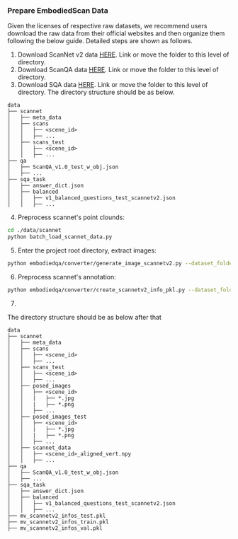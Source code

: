 ### Prepare EmbodiedScan Data

Given the licenses of respective raw datasets, we recommend users download the raw data from their official websites and then organize them following the below guide.
Detailed steps are shown as follows.

1. Download ScanNet v2 data [HERE](https://github.com/ScanNet/ScanNet). Link or move the folder to this level of directory.
2. Download ScanQA data [HERE](https://github.com/ATR-DBI/ScanQA). Link or move the folder to this level of directory.
3. Download SQA data [HERE](https://github.com/SilongYong/SQA3D). Link or move the folder to this level of directory.
The directory structure should be as below.
```
data
├── scannet
│   ├── meta_data
│   ├── scans
│   │   ├── <scene_id>
│   │   ├── ...
│   ├── scans_test
│   │   ├── <scene_id>
│   │   ├── ...
├── qa
│   ├── ScanQA_v1.0_test_w_obj.json
│   ├── ...
├── sqa_task
│   ├── answer_dict.json
│   ├── balanced
│   │   ├── v1_balanced_questions_test_scannetv2.json
│   │   ├── ...
```
4. Preprocess scannet's point clounds:
```bash
cd ./data/scannet
python batch_load_scannet_data.py
```

5. Enter the project root directory, extract images:
```bash
python embodiedqa/converter/generate_image_scannetv2.py --dataset_folder ./data/scannet/ --fast
```
6. Preprocess scannet's annotation:
```bash
python embodiedqa/converter/create_scannetv2_info_pkl.py --dataset_folder ./data/scannet/ --output_dir ./data
```

7. 
The directory structure should be as below after that

```
data
├── scannet
│   ├── meta_data
│   ├── scans
│   │   ├── <scene_id>
│   │   ├── ...
│   ├── scans_test
│   │   ├── <scene_id>
│   │   ├── ...
│   ├── posed_images
│   │   ├── <scene_id>
│   │   |   ├── *.jpg
│   │   |   ├── *.png
│   │   ├── ...
│   ├── posed_images_test
│   │   ├── <scene_id>
│   │   |   ├── *.jpg
│   │   |   ├── *.png
│   │   ├── ...
│   ├── scannet_data
│   │   ├── <scene_id>_aligned_vert.npy
│   │   ├── ...
├── qa
│   ├── ScanQA_v1.0_test_w_obj.json
│   ├── ...
├── sqa_task
│   ├── answer_dict.json
│   ├── balanced
│   │   ├── v1_balanced_questions_test_scannetv2.json
│   │   ├── ...
├── mv_scannetv2_infos_test.pkl
├── mv_scannetv2_infos_train.pkl
├── mv_scannetv2_infos_val.pkl
```